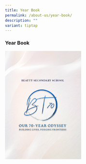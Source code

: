```yaml
---
title: Year Book
permalink: /about-us/year-book/
description: ""
variant: tiptap
---
```

<h3><strong>Year Book</strong></h3><a class="isomer-image-wrapper" href="https://online.fliphtml5.com/ymnnh/epbs/#p=1"><img style="width: 50%;" height="auto" width="100%" alt="Year book 2023" src="/images/YB2023_cover.png"></a>
